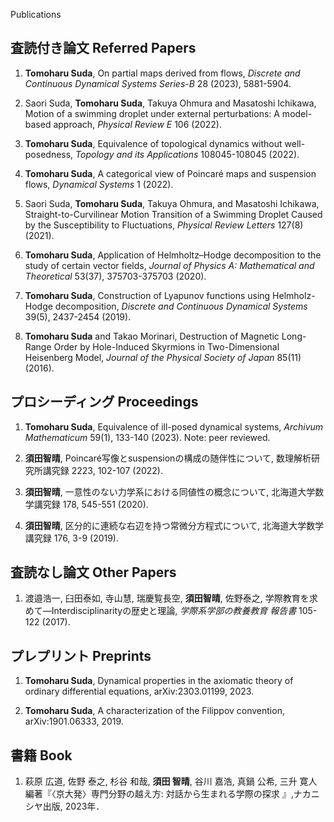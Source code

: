 Publications

## 査読付き論文 Referred Papers

1. **Tomoharu Suda**, On partial maps derived from flows, *Discrete and Continuous Dynamical Systems Series-B* 28 (2023), 5881-5904.

2. Saori Suda, **Tomoharu Suda**, Takuya Ohmura and Masatoshi Ichikawa, Motion of a swimming droplet under external perturbations: A model-based approach, *Physical Review E* 106 (2022).

3. **Tomoharu Suda**, Equivalence of topological dynamics without well-posedness, *Topology and its Applications* 108045-108045 (2022).

4. **Tomoharu Suda**, A categorical view of Poincaré maps and suspension flows, *Dynamical Systems* 1 (2022).

5. Saori Suda, **Tomoharu Suda**, Takuya Ohmura, and Masatoshi Ichikawa, Straight-to-Curvilinear Motion Transition of a Swimming Droplet Caused by the Susceptibility to Fluctuations, *Physical Review Letters* 127(8) (2021).

6. **Tomoharu Suda**, Application of Helmholtz–Hodge decomposition to the study of certain vector fields, *Journal of Physics A: Mathematical and Theoretical* 53(37), 375703-375703 (2020).

7. **Tomoharu Suda**, Construction of Lyapunov functions using Helmholz-Hodge decomposition, *Discrete and Continuous Dynamical Systems* 39(5), 2437-2454 (2019).

8. **Tomoharu Suda** and Takao Morinari, Destruction of Magnetic Long-Range Order by Hole-Induced Skyrmions in Two-Dimensional Heisenberg Model, *Journal of the Physical Society of Japan* 85(11) (2016).

## プロシーディング Proceedings

1. **Tomoharu Suda**, Equivalence of ill-posed dynamical systems, *Archivum Mathematicum* 59(1), 133-140 (2023). Note: peer reviewed.

2. **須田智晴**, Poincaré写像とsuspensionの構成の随伴性について, 数理解析研究所講究録 2223, 102-107 (2022).

3. **須田智晴**, 一意性のない力学系における同値性の概念について, 北海道大学数学講究録 178, 545-551 (2020).

4. **須田智晴**, 区分的に連続な右辺を持つ常微分方程式について, 北海道大学数学講究録 176, 3-9 (2019).

## 査読なし論文 Other Papers

1. 渡邉浩一, 臼田泰如, 寺山慧, 瑞慶覧長空, **須田智晴**, 佐野泰之, 学際教育を求めて―Interdisciplinarityの歴史と理論, *学際系学部の教養教育 報告書* 105-122 (2017).

## プレプリント Preprints
1. **Tomoharu Suda**, Dynamical properties in the axiomatic theory of ordinary differential equations, arXiv:2303.01199, 2023.

2. **Tomoharu Suda**, A characterization of the Filippov convention, arXiv:1901.06333, 2019.

## 書籍 Book

1. 萩原 広道, 佐野 泰之, 杉谷 和哉, **須田 智晴**, 谷川 嘉浩, 真鍋 公希, 三升 寛人 編著『〈京大発〉専門分野の越え方: 対話から生まれる学際の探求 』,ナカニシヤ出版, 2023年．

